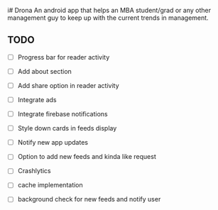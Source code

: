 i# Drona
	An android app that helps an MBA student/grad or any other management guy to keep up with the current trends in management.

## TODO
-[ ] Progress bar for reader activity
-[ ] Add about section
-[ ] Add share option in reader activity
-[ ] Integrate ads
-[ ] Integrate firebase notifications
-[ ] Style down cards in feeds display
-[ ] Notify new app updates
-[ ] Option to add new feeds and kinda like request
-[ ] Crashlytics
-[ ] cache implementation
-[ ] background check for new feeds and notify user

